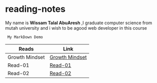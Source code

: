 # reading-notes



My name is **Wissam Talal AbuAresh** ,I graduate computer science from mutah university and i wish to be agood web developer in this course

 ``` My MarkDown Demo``` 


Reads | Link
------------ | -------------
Growth Mindset | [Growth Mindset](Growth)
Read-01 | [Read-01](Read-01)
Read-02 | [Read-02](Read-02)



 



